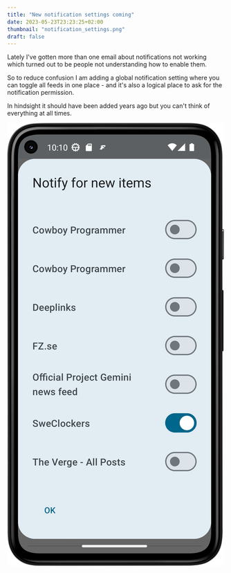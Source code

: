 ```yaml
---
title: "New notification settings coming"
date: 2023-05-23T23:23:25+02:00
thumbnail: "notification_settings.png"
draft: false
---
```


Lately I've gotten more than one email about notifications not working which turned out to be people not understanding how to enable them.

So to reduce confusion I am adding a global notification setting where you can toggle all feeds in one place - and it's also a logical place to ask for the notification permission.

In hindsight it should have been added years ago but you can't think of everything at all times.

![New unified notification settings](notification_settings.png)
